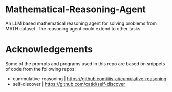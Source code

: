 # Mathematical-Reasoning-Agent
An LLM based mathematical reasoning agent for solving problems from MATH dataset. The reasoning agent could extend to other tasks.

# Acknowledgements
Some of the prompts and programs used in this repo are based on snippets of code from the following repos:
* cummulative-reasoning | https://github.com/iiis-ai/cumulative-reasoning
* self-discover         | https://github.com/catid/self-discover
